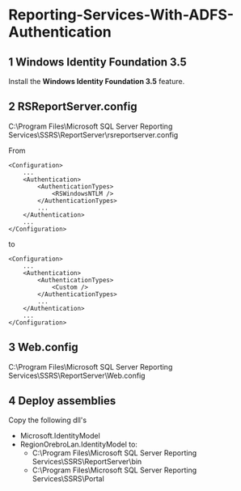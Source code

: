 # Reporting-Services-With-ADFS-Authentication

## 1 Windows Identity Foundation 3.5
Install the **Windows Identity Foundation 3.5** feature.

## 2 RSReportServer.config
C:\Program Files\Microsoft SQL Server Reporting Services\SSRS\ReportServer\rsreportserver.config

From

    <Configuration>
	    ...
	    <Authentication>
		    <AuthenticationTypes>
			    <RSWindowsNTLM />
		    </AuthenticationTypes>
		    ...
	    </Authentication>
	    ...
    </Configuration>

to

    <Configuration>
	    ...
	    <Authentication>
		    <AuthenticationTypes>
			    <Custom />
		    </AuthenticationTypes>
		    ...
	    </Authentication>
	    ...
    </Configuration>

## 3 Web.config
C:\Program Files\Microsoft SQL Server Reporting Services\SSRS\ReportServer\Web.config

## 4 Deploy assemblies
Copy the following dll's
- Microsoft.IdentityModel
- RegionOrebroLan.IdentityModel
to:
  - C:\Program Files\Microsoft SQL Server Reporting Services\SSRS\ReportServer\bin
  - C:\Program Files\Microsoft SQL Server Reporting Services\SSRS\Portal